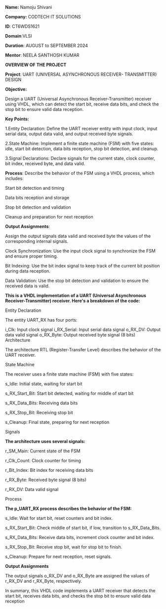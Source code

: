 **Name:** Namoju Shivani

**Company:** CODTECH IT SOLUTIONS

**ID**: CT6WDS1621

**Domain**:VLSI

**Duration**: AUGUST to SEPTEMBER 2024

**Mentor**: NEELA SANTHOSH KUMAR

**OVERVIEW OF THE PROJECT**

**Project**: UART (UNIVERSAL ASYNCHRONOUS RECEIVER- TRANSMITTER) DESIGN

**Objective:**

Design a UART (Universal Asynchronous Receiver-Transmitter) receiver using VHDL, which can detect the start bit, receive data bits, and check the stop bit to ensure valid data reception.

**Key Points:**

1.Entity Declaration: Define the UART receiver entity with input clock, input serial data, output data valid, and output received byte signals.

2.State Machine: Implement a finite state machine (FSM) with five states: idle, start bit detection, data bits reception, stop bit detection, and cleanup.

3.Signal Declarations: Declare signals for the current state, clock counter, bit index, received byte, and data valid.

**Process**: Describe the behavior of the FSM using a VHDL process, which includes:

Start bit detection and timing

Data bits reception and storage

Stop bit detection and validation

Cleanup and preparation for next reception

**Output Assignments**:

Assign the output signals data valid and received byte the values of the corresponding internal signals.

Clock Synchronization: Use the input clock signal to synchronize the FSM and ensure proper timing.

Bit Indexing: Use the bit index signal to keep track of the current bit position during data reception.

Data Validation: Use the stop bit detection and validation to ensure the received data is valid.

**This is a VHDL implementation of a UART (Universal Asynchronous Receiver-Transmitter) receiver. Here's a breakdown of the code:**

Entity Declaration

The entity UART_RX has four ports:

i_Clk: Input clock signal
i_RX_Serial: Input serial data signal
o_RX_DV: Output data valid signal
o_RX_Byte: Output received byte signal (8 bits)
Architecture

The architecture RTL (Register-Transfer Level) describes the behavior of the UART receiver.

State Machine

The receiver uses a finite state machine (FSM) with five states:

s_Idle: Initial state, waiting for start bit

s_RX_Start_Bit: Start bit detected, waiting for middle of start bit

s_RX_Data_Bits: Receiving data bits

s_RX_Stop_Bit: Receiving stop bit

s_Cleanup: Final state, preparing for next reception

Signals

**The architecture uses several signals:**

r_SM_Main: Current state of the FSM

r_Clk_Count: Clock counter for timing

r_Bit_Index: Bit index for receiving data bits

r_RX_Byte: Received byte signal (8 bits)

r_RX_DV: Data valid signal

Process

**The p_UART_RX process describes the behavior of the FSM:**

s_Idle: Wait for start bit, reset counters and bit index.

s_RX_Start_Bit: Check middle of start bit, if low, transition to s_RX_Data_Bits.

s_RX_Data_Bits: Receive data bits, increment clock counter and bit index.

s_RX_Stop_Bit: Receive stop bit, wait for stop bit to finish.

s_Cleanup: Prepare for next reception, reset signals.

**Output Assignments**

The output signals o_RX_DV and o_RX_Byte are assigned the values of r_RX_DV and r_RX_Byte, respectively.

In summary, this VHDL code implements a UART receiver that detects the start bit, receives data bits, and checks the stop bit to ensure valid data reception
